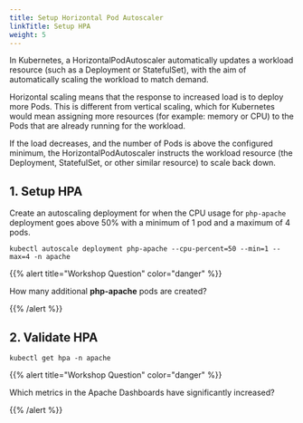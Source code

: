 ```yaml
---
title: Setup Horizontal Pod Autoscaler
linkTitle: Setup HPA
weight: 5
---
```


In Kubernetes, a HorizontalPodAutoscaler automatically updates a workload resource (such as a Deployment or StatefulSet), with the aim of automatically scaling the workload to match demand.

Horizontal scaling means that the response to increased load is to deploy more Pods. This is different from vertical scaling, which for Kubernetes would mean assigning more resources (for example: memory or CPU) to the Pods that are already running for the workload.

If the load decreases, and the number of Pods is above the configured minimum, the HorizontalPodAutoscaler instructs the workload resource (the Deployment, StatefulSet, or other similar resource) to scale back down.

## 1. Setup HPA

Create an autoscaling deployment for when the CPU usage for `php-apache` deployment goes above 50% with a minimum of 1 pod and a maximum of 4 pods.

``` text
kubectl autoscale deployment php-apache --cpu-percent=50 --min=1 --max=4 -n apache
```

{{% alert title="Workshop Question" color="danger" %}}

How many additional **php-apache** pods are created?

{{% /alert %}}

## 2. Validate HPA

``` text
kubectl get hpa -n apache
```

{{% alert title="Workshop Question" color="danger" %}}

Which metrics in the Apache Dashboards have significantly increased?

{{% /alert %}}
